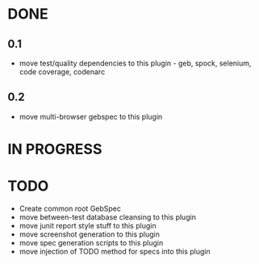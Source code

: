 # DONE

## 0.1

* move test/quality dependencies to this plugin - geb, spock, selenium, code coverage, codenarc

## 0.2
* move multi-browser gebspec to this plugin

# IN PROGRESS

# TODO

* Create common root GebSpec
* move between-test database cleansing to this plugin
* move junit report style stuff to this plugin
* move screenshot generation to this plugin
* move spec generation scripts to this plugin
* move injection of TODO method for specs into this plugin

